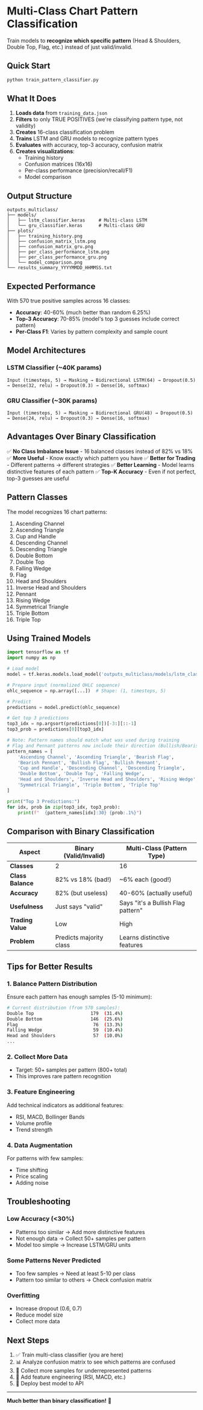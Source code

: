 # Multi-Class Chart Pattern Classification

Train models to **recognize which specific pattern** (Head & Shoulders, Double Top, Flag, etc.) instead of just valid/invalid.

## Quick Start

```bash
python train_pattern_classifier.py
```

## What It Does

1. **Loads data** from `training_data.json`
2. **Filters** to only TRUE POSITIVES (we're classifying pattern type, not validity)
3. **Creates** 16-class classification problem
4. **Trains** LSTM and GRU models to recognize pattern types
5. **Evaluates** with accuracy, top-3 accuracy, confusion matrix
6. **Creates visualizations**:
   - Training history
   - Confusion matrices (16x16)
   - Per-class performance (precision/recall/F1)
   - Model comparison

## Output Structure

```
outputs_multiclass/
├── models/
│   ├── lstm_classifier.keras     # Multi-class LSTM
│   └── gru_classifier.keras      # Multi-class GRU
├── plots/
│   ├── training_history.png
│   ├── confusion_matrix_lstm.png
│   ├── confusion_matrix_gru.png
│   ├── per_class_performance_lstm.png
│   ├── per_class_performance_gru.png
│   └── model_comparison.png
└── results_summary_YYYYMMDD_HHMMSS.txt
```

## Expected Performance

With 570 true positive samples across 16 classes:
- **Accuracy**: 40-60% (much better than random 6.25%)
- **Top-3 Accuracy**: 70-85% (model's top 3 guesses include correct pattern)
- **Per-Class F1**: Varies by pattern complexity and sample count

## Model Architectures

### LSTM Classifier (~40K params)
```
Input (timesteps, 5) → Masking → Bidirectional LSTM(64) → Dropout(0.5)
→ Dense(32, relu) → Dropout(0.3) → Dense(16, softmax)
```

### GRU Classifier (~30K params)
```
Input (timesteps, 5) → Masking → Bidirectional GRU(48) → Dropout(0.5)
→ Dense(24, relu) → Dropout(0.3) → Dense(16, softmax)
```

## Advantages Over Binary Classification

✅ **No Class Imbalance Issue** - 16 balanced classes instead of 82% vs 18%
✅ **More Useful** - Know exactly which pattern you have
✅ **Better for Trading** - Different patterns → different strategies
✅ **Better Learning** - Model learns distinctive features of each pattern
✅ **Top-K Accuracy** - Even if not perfect, top-3 guesses are useful

## Pattern Classes

The model recognizes 16 chart patterns:
1. Ascending Channel
2. Ascending Triangle
3. Cup and Handle
4. Descending Channel
5. Descending Triangle
6. Double Bottom
7. Double Top
8. Falling Wedge
9. Flag
10. Head and Shoulders
11. Inverse Head and Shoulders
12. Pennant
13. Rising Wedge
14. Symmetrical Triangle
15. Triple Bottom
16. Triple Top

## Using Trained Models

```python
import tensorflow as tf
import numpy as np

# Load model
model = tf.keras.models.load_model('outputs_multiclass/models/lstm_classifier.keras')

# Prepare input (normalized OHLC sequence)
ohlc_sequence = np.array([...])  # Shape: (1, timesteps, 5)

# Predict
predictions = model.predict(ohlc_sequence)

# Get top 3 predictions
top3_idx = np.argsort(predictions[0])[-3:][::-1]
top3_prob = predictions[0][top3_idx]

# Note: Pattern names should match what was used during training
# Flag and Pennant patterns now include their direction (Bullish/Bearish)
pattern_names = [
    'Ascending Channel', 'Ascending Triangle', 'Bearish Flag',
    'Bearish Pennant', 'Bullish Flag', 'Bullish Pennant',
    'Cup and Handle', 'Descending Channel', 'Descending Triangle',
    'Double Bottom', 'Double Top', 'Falling Wedge',
    'Head and Shoulders', 'Inverse Head and Shoulders', 'Rising Wedge',
    'Symmetrical Triangle', 'Triple Bottom', 'Triple Top'
]

print("Top 3 Predictions:")
for idx, prob in zip(top3_idx, top3_prob):
    print(f"  {pattern_names[idx]:30} {prob:.1%}")
```

## Comparison with Binary Classification

| Aspect | Binary (Valid/Invalid) | Multi-Class (Pattern Type) |
|--------|----------------------|---------------------------|
| **Classes** | 2 | 16 |
| **Class Balance** | 82% vs 18% (bad!) | ~6% each (good!) |
| **Accuracy** | 82% (but useless) | 40-60% (actually useful) |
| **Usefulness** | Just says "valid" | Says "it's a Bullish Flag pattern" |
| **Trading Value** | Low | High |
| **Problem** | Predicts majority class | Learns distinctive features |

## Tips for Better Results

### 1. Balance Pattern Distribution
Ensure each pattern has enough samples (5-10 minimum):
```bash
# Current distribution (from 570 samples):
Double Top                     179  (31.4%)
Double Bottom                  146  (25.6%)
Flag                            76  (13.3%)
Falling Wedge                   59  (10.4%)
Head and Shoulders              57  (10.0%)
...
```

### 2. Collect More Data
- Target: 50+ samples per pattern (800+ total)
- This improves rare pattern recognition

### 3. Feature Engineering
Add technical indicators as additional features:
- RSI, MACD, Bollinger Bands
- Volume profile
- Trend strength

### 4. Data Augmentation
For patterns with few samples:
- Time shifting
- Price scaling
- Adding noise

## Troubleshooting

### Low Accuracy (<30%)
- Patterns too similar → Add more distinctive features
- Not enough data → Collect 50+ samples per pattern
- Model too simple → Increase LSTM/GRU units

### Some Patterns Never Predicted
- Too few samples → Need at least 5-10 per class
- Pattern too similar to others → Check confusion matrix

### Overfitting
- Increase dropout (0.6, 0.7)
- Reduce model size
- Collect more data

## Next Steps

1. ✅ Train multi-class classifier (you are here)
2. 📊 Analyze confusion matrix to see which patterns are confused
3. 🔧 Collect more samples for underrepresented patterns
4. 🎯 Add feature engineering (RSI, MACD, etc.)
5. 🚀 Deploy best model to API

---

**Much better than binary classification!** 🎯
